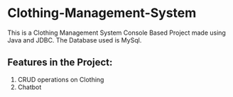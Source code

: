 # Clothing-Management-System

This is a Clothing Management System Console Based Project made using Java and JDBC. The Database used is MySql.

## Features in the Project:

1. CRUD operations on Clothing
2. Chatbot

